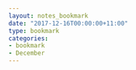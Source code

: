 ```yaml
---
layout: notes_bookmark
date: "2017-12-16T00:00:00+11:00"
type: bookmark
categories:
- bookmark
- December
---
```


